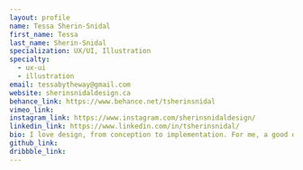 ```yaml
---
layout: profile
name: Tessa Sherin-Snidal
first_name: Tessa
last_name: Sherin-Snidal
specialization: UX/UI, Illustration
specialty:
  - ux-ui
  - illustration 
email: tessabytheway@gmail.com
website: sherinsnidaldesign.ca
behance_link: https://www.behance.net/tsherinsnidal
vimeo_link:
instagram_link: https://www.instagram.com/sherinsnidaldesign/
linkedin_link: https://www.linkedin.com/in/tsherinsnidal/
bio: I love design, from conception to implementation. For me, a good design can be the difference between a product's success and its failure.
github_link:
dribbble_link:
---
```

